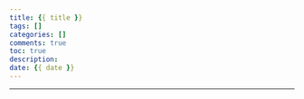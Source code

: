 ```yaml
---
title: {{ title }}
tags: []
categories: []
comments: true
toc: true
description: 
date: {{ date }}
---
```



---